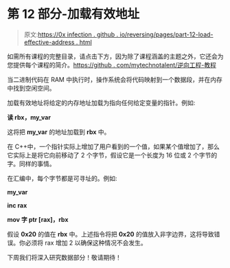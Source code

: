 # 第 12 部分-加载有效地址

> 原文:[https://0x infection . github . io/reversing/pages/part-12-load-effective-address . html](https://0xinfection.github.io/reversing/pages/part-12-load-effective-address.html)

如需所有课程的完整目录，请点击下方，因为除了课程涵盖的主题之外，它还会为您提供每个课程的简介。[https://github . com/mytechnotalent/逆向工程-教程](https://github.com/mytechnotalent/Reverse-Engineering-Tutorial)

当二进制代码在 RAM 中执行时，操作系统会将代码映射到一个数据段，并在内存中找到空闲空间。

加载有效地址将给定的内存地址加载为指向任何给定变量的指针。例如:

**读 rbx，my_var**

这将把 **my_var** 的地址加载到 **rbx** 中。

在 C++中，一个指针实际上增加了用户看到的一个值，如果某个值增加了，那么它实际上是将它向前移动了 2 个字节，假设它是一个长度为 16 位或 2 个字节的字。同样的事情。

在汇编中，每个字节都是可寻址的。例如:

**my_var**

**inc rax**

**mov 字 ptr [rax]，rbx**

假设 **0x20** 的值在 **rbx** 中。上述指令将把 **0x20** 的值放入非字边界，这将导致错误。你必须将 rax 增加 2 以确保这种情况不会发生。

下周我们将深入研究数据部分！敬请期待！